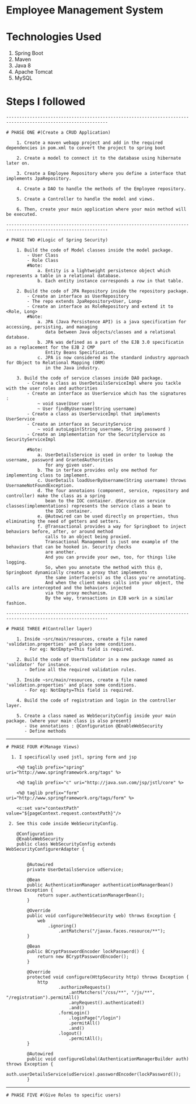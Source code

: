 # Employee Management System



# Technologies Used

1. Spring Boot
2. Maven
3. Java 8
4. Apache Tomcat
5. MySQL



# Steps I followed

	-------------------------------------------------------------------------------------------------------------
	
	# PHASE ONE #(Create a CRUD Application)
	
		1. Create a maven webapp project and add in the required dependencies in pom.xml to convert the project to spring boot
		
		2. Create a model to connect it to the database using hibernate later on.
		
		3. Create a Employee Repository where you define a interface that implements JpaRepository.
		
		4. Create a DAO to handle the methods of the Employee repository.
		
		5. Create a Controller to handle the model and views.
		
		6. Then, create your main application where your main method will be executed.
		
	-------------------------------------------------------------------------------------------------------------
	
	# PHASE TWO #(Logic of Spring Security)
		
		1. Build the code of Model classes inside the model package.
			- User Class
			- Role Class
			#Note: 
				a. Entity is a lightweight persistence object which represents a table in a relational database. 
				b. Each entity instance corresponds a row in that table.
			
		2. Build the code of JPA Repository inside the repository package.
			- Create an interface as UserRepository 
			- The repo extends JpaRepository<User, Long>
			- Create an interface as RoleRepository and extend it to <Role, Long>
			#Note:
				a. JPA (Java Persistence API) is a java specification for accessing, persisting, and managing 
				   data between Java objects/classes and a relational database.
				b. JPA was defined as a part of the EJB 3.0 specificatin as a replacement for the EJB 2 CMP 
				   Entity Beans Specification.
				c. JPA is now considered as the standard industry approach for Object to Relational Mapping (ORM)
				   in the Java industry.
		
		3. Build the code of service classes inside DAO package.
			- Create a class as UserDetailsServiceImpl where you tackle with the user roles and authorities
			- Create an interface as UserService which has the signatures : 
				~ void save(User user)
				~ User findByUsername(String username)
			- Create a class as UserServiceImpl that implements UserService
			- Create an interface as SecurityService
				~ void autoLogin(String username, String password )
			- Create an implementation for the SecurityService as SecurityServiceImpl
			
			#Note: 
				a. UserDetailsService is used in order to lookup the username, password and GrantedAuthorities
				   for any given user.
				b. The in terface provides only one method for implementing class to implement.
				c. UserDetails loadUserByUsername(String username) throws UsernameNotFoundException.
				d. The four annotaions (component, service, repository and controller) make the class as a spring 
				   bean to the IOC container. @Service on service classes(implementations) represents the service class a bean to 
				   the IOC container.
				e. @Autowired can be used directly on properties, thus eliminating the need of getters and setters.
				f. @Transactional provides a way for Springboot to inject behaviors before, after, or around method 
				   calls to an object being proxied.
				   Transactional Management is just one example of the behaviors that can be hooked in. Security checks
				   are another.
				   And you can provide your own, too, for things like logging.
				   So, when you annotate the method with this @, Springboot dynamically creates a proxy that implements 
				   the same interfacee(s) as the class you're annotating.
				   And when the client makes calls into your object, the calls are intercepted and the behaviors injected
				   via the proxy mechanism.
				   By the way, transactions in EJB work in a similar fashion.   
						
    -------------------------------------------------------------------------------------------------------------
		
	# PHASE THREE #(Controller layer)
		
		1. Inside ~src/main/resources, create a file named 'validation.properties' and place some conditions.
		   - For eg: NotEmpty=This field is required.
						
		2. Build the code of UserValidator in a new package named as 'validator' for instance.
		   - Define all the required validation rules. 
					
		3. Inside ~src/main/resources, create a file named 'validation.properties' and place some conditions.
		   - For eg: NotEmpty=This field is required.
						
		4. Build the code of registration and login in the controller layer.
					
		5. Create a class named as WebSecurityConfig inside your main package. (where your main class is also present)
		   - Use annotations : @Configuration @EnableWebSecurity
		   - Define methods
			
   -------------------------------------------------------------------------------------------------------------
		
    # PHASE FOUR #(Manage Views)
   
      1. I specifically used jstl, spring form and jsp
   
   	    <%@ taglib prefix="spring" uri="http://www.springframework.org/tags" %>
   	    
		<%@ taglib prefix="c" uri="http://java.sun.com/jsp/jstl/core" %>
		
	    <%@ taglib prefix="form" uri="http://www.springframework.org/tags/form" %>

		<c:set var="contextPath" value="${pageContext.request.contextPath}"/>

	 2. See this code inside WebSecurityConfig.
	 
	    @Configuration
		@EnableWebSecurity
		public class WebSecurityConfig extends WebSecurityConfigurerAdapter {
			
			
			@Autowired
			private UserDetailsService udService;
			
			@Bean
			public AuthenticationManager authenticationManagerBean() throws Exception {
			    return super.authenticationManagerBean();
			}
			
			@Override
			public void configure(WebSecurity web) throws Exception {
			    web
			    	.ignoring()
			    		.antMatchers("/javax.faces.resource/**");
			}
			
			@Bean
			public BCryptPasswordEncoder lockPassword() {
				return new BCryptPasswordEncoder();
			}
			
			@Override
			protected void configure(HttpSecurity http) throws Exception {
				http
						.authorizeRequests()
							.antMatchers("/css/**", "/js/**", "/registration").permitAll()
							.anyRequest().authenticated()
							.and()
						.formLogin()
							.loginPage("/login")
							.permitAll()
							.and()
						.logout()
							.permitAll();
			}
			
			@Autowired
			public void configureGlobal(AuthenticationManagerBuilder auth) throws Exception {
				auth.userDetailsService(udService).passwordEncoder(lockPassword());
			} 
	 		
   -------------------------------------------------------------------------------------------------------------
		
    # PHASE FIVE #(Give Roles to specific users)
		
			
